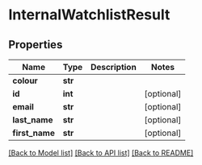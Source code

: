 # InternalWatchlistResult



## Properties
Name | Type | Description | Notes
------------ | ------------- | ------------- | -------------
**colour** | **str** |  | 
**id** | **int** |  | [optional] 
**email** | **str** |  | [optional] 
**last_name** | **str** |  | [optional] 
**first_name** | **str** |  | [optional] 

[[Back to Model list]](../README.md#documentation-for-models) [[Back to API list]](../README.md#documentation-for-api-endpoints) [[Back to README]](../README.md)


